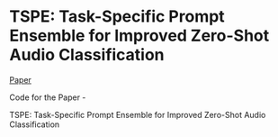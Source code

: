 # TSPE: Task-Specific Prompt Ensemble for Improved Zero-Shot Audio Classification
[Paper](https://arxiv.org/abs/2501.00398)

Code for the Paper - 

TSPE: Task-Specific Prompt Ensemble for Improved Zero-Shot Audio Classification
